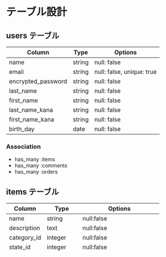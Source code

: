 # テーブル設計

## users テーブル

| Column             | Type   | Options                  |
| ---------------    | ------ | -----------              |
| name               | string | null: false              |
| email              | string | null: false, unique: true|
| encrypted_password | string | null: false              |
| last_name          | string | null: false              |
| first_name         | string | null: false              |
| last_name_kana     | string | null: false              |
| first_name_kana    | string | null: false              |
| birth_day          | date   | null: false              |

### Association
- has_many :items
- has_many :comments
- has_many :orders

## items テーブル

| Column             | Type        | Options                       |
| ------------------ | -------     | ----------------------------- |
| name               | string      | null:false                    |
| description        | text        | null:false                    |
| category_id        | integer     | null:false                    |
| state_id           | integer     | null:false                    |
| carriage_id        | integer     | null:false                    |
| area_id            | integer     | null:false                    |
| days_id            | integer     | null:false                    |
| price              | integer     | null:false                    |
| user               | references  | null:false, foreign_key: true |

### Association
- belongs_to :user
- has_many :comments
- has_one :order

## comments テーブル

| Column             | Type        | Options                       |
| ------------------ | -------     | ----------------------------- |
| text               | string      | null:false                    |
| user               | references  | null:false, foreign_key: true |
| item               | references  | null:false, foreign_key: true |

### Association
- belongs_to :user
- belongs_to :item

## addresses テーブル

| Column             | Type        | Options                       |
| ------------------ | -------     | ----------------------------- |
| post_code          | string      | null:false                    |
| prefecture_id      | integer     | null:false                    |
| city               | string      | null:false                    |
| house_number       | string      | null:false                    |
| building_name      | string      |                               |
| phone_number       | string      | null:false                    |
| order              | references  | null:false, foreign_key: true |

### Association
- belongs_to :order

## orders テーブル

| Column | Type       | Options                       |
| ------ | ---------- | ----------------------------- |
| user   | references | null:false, foreign_key: true |
| item   | references | null:false, foreign_key: true |

### Association
- has_one :address
- belongs_to :user
- belongs_to :item

